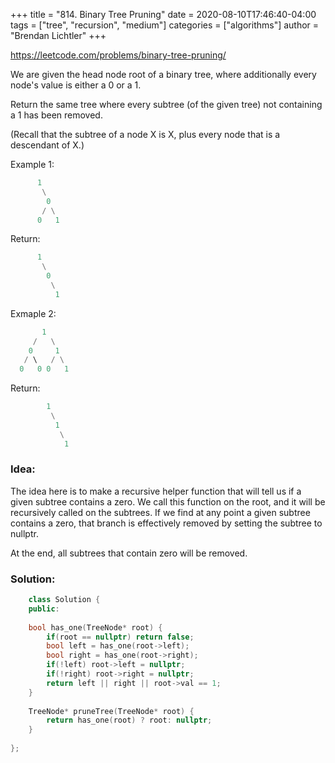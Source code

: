 +++
title = "814. Binary Tree Pruning"
date = 2020-08-10T17:46:40-04:00
tags = ["tree", "recursion", "medium"]
categories = ["algorithms"]
author = "Brendan Lichtler"
+++

https://leetcode.com/problems/binary-tree-pruning/

We are given the head node root of a binary tree, where additionally every node's value is either a 0 or a 1.

Return the same tree where every subtree (of the given tree) not containing a 1 has been removed.

(Recall that the subtree of a node X is X, plus every node that is a descendant of X.)

Example 1:

``` python
      1
       \
        0
       / \
      0   1
```

Return: 

``` python
      1
       \
        0
         \
          1
```

Exmaple 2:

``` python
       1
     /   \
    0     1
   / \   / \
  0   0 0   1
```

Return: 

```python
        1
         \
          1
           \
            1
```
<h3>Idea:</h3>
The idea here is to make a recursive helper function that will tell us if a given subtree contains a zero. We call this function on the root, and it will be recursively called on the subtrees. If we find at any point a given subtree contains a zero, that branch is effectively removed by setting the subtree to nullptr.

At the end, all subtrees that contain zero will be removed.

<h3>Solution:</h3>

``` C++ 
    class Solution {
    public:
    
    bool has_one(TreeNode* root) {
        if(root == nullptr) return false;
        bool left = has_one(root->left);
        bool right = has_one(root->right);
        if(!left) root->left = nullptr;
        if(!right) root->right = nullptr;
        return left || right || root->val == 1;
    }
    
    TreeNode* pruneTree(TreeNode* root) {
        return has_one(root) ? root: nullptr;
    }
    
};


```
